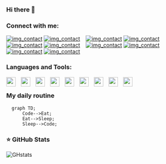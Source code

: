 ### Hi there 👋

### Connect with me:

[![img_contact](./img/globe-light.svg)](https://mikecodeur.com#gh-light-mode-only)
[![img_contact](./img/globe-dark.svg)](https://mikecodeur.com#gh-dark-mode-only)
&nbsp;&nbsp;
[![img_contact](./img/youtube-light.svg)](https://go.mikecodeur.com/youtube#gh-light-mode-only)
[![img_contact](./img/youtube-dark.svg)](https://go.mikecodeur.com/youtube#gh-dark-mode-only)
&nbsp;&nbsp;
[![img_contact](./img/twitter-light.svg)](https://twitter.com/mikecodeur#gh-light-mode-only)
[![img_contact](./img/twitter-dark.svg)](https://twitter.com/mikecodeur#gh-dark-mode-only)
&nbsp;&nbsp;
[![img_contact](./img/linkedin-light.svg)](https://www.linkedin.com/company/mike-codeur/#gh-light-mode-only)
[![img_contact](./img/linkedin-dark.svg)](https://www.linkedin.com/company/mike-codeur/#gh-dark-mode-only)
&nbsp;&nbsp;
[![img_contact](./img/instagram-light.svg)](https://instagram.com/mikecodeur#gh-light-mode-only)
[![img_contact](./img/instagram-dark.svg)](https://instagram.com/mikecodeur#gh-dark-mode-only)

### Languages and Tools:

<img align="left" alt="vscode" width="25px" src="https://cdn.jsdelivr.net/gh/devicons/devicon/icons/vscode/vscode-original.svg" style="padding-right:11px;" />
<img align="left" alt="vscode" width="25px" src="https://cdn.jsdelivr.net/gh/devicons/devicon/icons/html5/html5-original.svg" style="padding-right:11px;" />
<img align="left" alt="vscode" width="25px" src="https://cdn.jsdelivr.net/gh/devicons/devicon/icons/css3/css3-original.svg" style="padding-right:11px;" />
<img align="left" alt="vscode" width="25px" src="https://cdn.jsdelivr.net/gh/devicons/devicon/icons/bootstrap/bootstrap-original.svg" style="padding-right:11px;" />
<img align="left" alt="vscode" width="25px" src="https://cdn.jsdelivr.net/gh/devicons/devicon/icons/php/php-original.svg" style="padding-right:11px;" />
<img align="left" alt="vscode" width="25px" src="https://cdn.jsdelivr.net/gh/devicons/devicon/icons/mysql/mysql-original-wordmark.svg" style="padding-right:11px;" />
<img align="left" alt="vscode" width="25px" src="https://cdn.jsdelivr.net/gh/devicons/devicon/icons/javascript/javascript-original.svg" style="padding-right:11px;" />
<img align="left" alt="vscode" width="25px" src="https://cdn.jsdelivr.net/gh/devicons/devicon/icons/vuejs/vuejs-original.svg" style="padding-right:11px;" />
<img align="left" alt="vscode" width="25px" src="https://cdn.jsdelivr.net/gh/devicons/devicon/icons/git/git-original.svg" style="padding-right:11px;" /></br>

### My daily routine 

```mermaid
  graph TD;
      Code-->Eat;
      Eat-->Sleep;
      Sleep-->Code;
```


### ⭐ GitHub Stats

![GHstats](https://github-readme-stats.vercel.app/api?username=ThibautMaison&show_icons=true)



